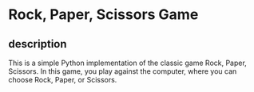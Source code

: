 # Rock, Paper, Scissors Game

## description

This is a simple Python implementation of the classic game Rock, Paper, Scissors. In this game, you play against the computer, where you can choose Rock, Paper, or Scissors. 
